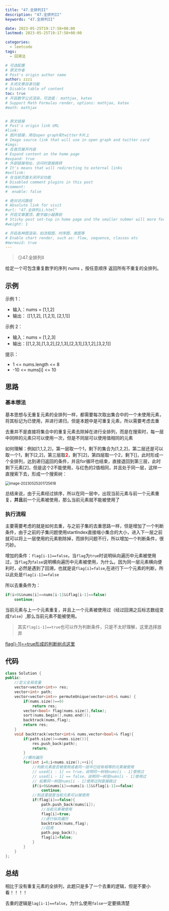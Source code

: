 ```yaml
---
title: "47.全排列II"
description: "47.全排列II"
keywords: "47.全排列II"

date: 2023-05-25T19:17:58+08:00
lastmod: 2023-05-25T19:17:58+08:00

categories:
  - leetcode
tags:
  - 回溯法

# 可选配置
# 原文作者
# Post's origin author name
author: zzzi
# 关闭文章目录功能
# Disable table of content
toc: true
# 开启数学公式渲染，可选值： mathjax, katex
# Support Math Formulas render, options: mathjax, katex
#math: mathjax


# 原文链接
# Post's origin link URL
#link:
# 图片链接，用在open graph和twitter卡片上
# Image source link that will use in open graph and twitter card
#imgs:
# 在首页展开内容
# Expand content on the home page
#expand: true
# 外部链接地址，访问时直接跳转
# It's means that will redirecting to external links
#extlink:
# 在当前页面关闭评论功能
# Disabled comment plugins in this post
#comment:
#  enable: false

# 绝对访问路径
# Absolute link for visit
#url: "47.全排列ii.html"
# 开启文章置顶，数字越小越靠前
# Sticky post set-top in home page and the smaller nubmer will more forward.
#weight: 1

# 开启各种图渲染，如流程图、时序图、类图等
# Enable chart render, such as: flow, sequence, classes etc
#mermaid: true
---
```


> :smirk:47.全排列II

给定一个可包含重复数字的序列 nums ，按任意顺序 返回所有不重复的全排列。

<!--more-->

## 示例

示例 1：

- 输入：nums = [1,1,2]
- 输出： [[1,1,2], [1,2,1], [2,1,1]]

示例 2：

- 输入：nums = [1,2,3]
- 输出：[[1,2,3],[1,3,2],[2,1,3],[2,3,1],[3,1,2],[3,2,1]]

提示：

- 1 <= nums.length <= 8
- -10 <= nums[i] <= 10

## 思路

### 基本想法

基本思想与无重复元素的全排列一样，都需要每次取出集合中的一个未使用元素，将其标记为已使用，并进行递归，但是本题中是可重复元素，所以需要考虑去重

去重并不是直接将集合中的重复元素去除掉在进行全排列，而是在搜索时，每一层中同样的元素只可以使用一次，但是不同层可以使用值相同的元素

如何理解：例如[1,1,2,2]，第一层取一个1，剩下的集合为[1,2,2]，第二层还是可以取一个1，剩下[2,2]，第三层取<font color=red>**2**</font>，剩下[2]，第四层取一个2，剩下[]，此时形成一个全排列，达到递归返回的条件，并且for循环也结束，直接退回到第三层，此时剩下元素[2]，但是这个2不能使用，与红色的2值相同，并且处于同一层，这样一直搜索下去，形成一个搜索树：

<img src="https://zzzi-img-1313100942.cos.ap-beijing.myqcloud.com/img/202305252017821.png" alt="image-20230525201725618" style="zoom:80%;" />

总结来说，由于元素经过排序，所以在同一层中，出现当前元素与前一个元素重复，**并且**前一个元素被使用，那么当前元素就不能被使用了

### 执行流程

主要需要考虑的就是如何去重，与之前子集的去重思路一样，但是增加了一个判断条件，由于之前的子集问题使用startIndex直接缩小集合的大小，进入下一层之前就可以将上一层使用的元素剔除掉，而排列问题不行，所以增加一个判断条件，很巧妙。

增加的条件：`flag[i-1]==false`，当`flag`为`true`时说明纵向遍历中元素被使用过，当`flag`为`false`说明横向遍历中元素被使用，为什么。因为同一层元素横向便利时，必然是遇到了回溯，也就是说`flag[i]=false`,在进行下一个元素的判断，所以此处是`flag[i-1]==false`

所以去重条件为：

```c++
if(i>0&&nums[i]==nums[i-1]&&flag[i-1]==false)
    continue;
```

当前元素与上一个元素重复，并且上一个元素被使用过（经过回溯之后标志数组变成`false`）,那么当前元素不能被使用。

> 其实`flag[i-1]==true`也可以作为判断条件，只是不太好理解，这里选择放弃

[flag[i-1]==true形成的判断树点这里](https://www.programmercarl.com/%E5%91%A8%E6%80%BB%E7%BB%93/20201112%E5%9B%9E%E6%BA%AF%E5%91%A8%E6%9C%AB%E6%80%BB%E7%BB%93.html#%E5%91%A8%E5%9B%9B)

## 代码

```c++
class Solution {
public:
    //定义全局变量
    vector<vector<int>> res;
    vector<int> path;
    vector<vector<int>> permuteUnique(vector<int>& nums) {
        if(nums.size()==0)
            return res;
        vector<bool> flag(nums.size(),false);
        sort(nums.begin(),nums.end());
        backtrack(nums,flag);
        return res;
    }
    void backtrack(vector<int>& nums,vector<bool>& flag){
        if(path.size()==nums.size()){
            res.push_back(path);
            return;
        }
        //横向遍历
        for(int i=0;i<nums.size();++i){
            //判断元素是否被使用或者同一层中已经有相等的元素被使用
            // used[i - 1] == true，说明同一树枝nums[i - 1]使用过
            // used[i - 1] == false，说明同一树层nums[i - 1]使用过
            // 如果同一树层nums[i - 1]使用过则直接跳过
            if(i>0&&nums[i]==nums[i-1]&&flag[i-1]==false)
                continue;
            //到这里就是当前元素可以被使用
            if(flag[i]==false){
                path.push_back(nums[i]);
                //当前元素被使用
                flag[i]=true;
                //进行纵向遍历
                backtrack(nums,flag);
                //回溯
                path.pop_back();
                flag[i]=false;
            }
        }
    }
};
```

## 总结

相比于没有重复元素的全排列，此题只是多了一个去重的逻辑，但是不要小看！！！！

去重的逻辑是`lag[i-1]==false`，为什么使用`false`一定要搞清楚
